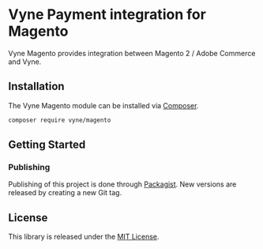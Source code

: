 # Vyne Payment integration for Magento

Vyne Magento provides integration between Magento 2 / Adobe Commerce and Vyne.

## Installation

The Vyne Magento module can be installed via [Composer](https://getcomposer.org/).

```sh
composer require vyne/magento
```

## Getting Started


### Publishing

Publishing of this project is done through [Packagist][packagist]. New versions
are released by creating a new Git tag.

## License

This library is released under the [MIT License](LICENSE).

[packagist]: https://packagist.org/packages/vyne/magento
